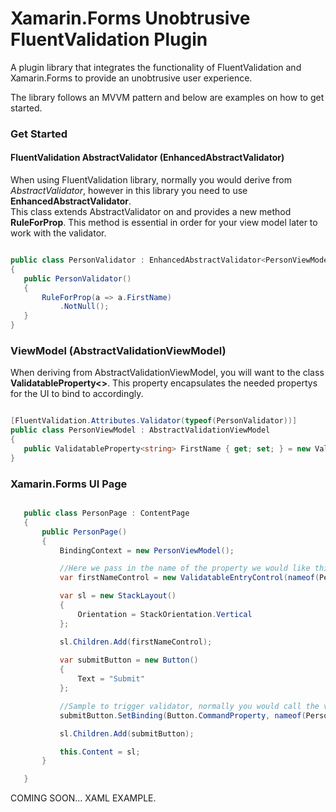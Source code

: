 # Xamarin.Forms Unobtrusive FluentValidation Plugin
A plugin library that integrates the functionality of FluentValidation and Xamarin.Forms to provide an unobtrusive user experience.


The library follows an MVVM pattern and below are examples on how to get started.  
 
 ### Get Started
 
 #### FluentValidation AbstractValidator (EnhancedAbstractValidator)
 
 When using FluentValidation library, normally you would derive from *AbstractValidator<T>*, however in this library you need to use **EnhancedAbstractValidator<T>**.  
 This class extends AbstractValidator<T> on and provides a new method **RuleForProp**.  This method is essential in order for your view model later to work with the validator.
 
 ```csharp
 
 public class PersonValidator : EnhancedAbstractValidator<PersonViewModel>
 {
	public PersonValidator()
	{
		RuleForProp(a => a.FirstName)
			.NotNull();
	} 
 }
 
 ```
 
 ### ViewModel (AbstractValidationViewModel)
 
 When deriving from AbstractValidationViewModel, you will want to the class **ValidatableProperty<>**.  This property encapsulates the needed propertys for the UI to bind to accordingly.
 
 ```csharp
 
 [FluentValidation.Attributes.Validator(typeof(PersonValidator))]
 public class PersonViewModel : AbstractValidationViewModel
 {
	public ValidatableProperty<string> FirstName { get; set; } = new ValidatableProperty<string>();
 }
 
 ```
 
 ### Xamarin.Forms UI Page
 
 ```csharp
 
	public class PersonPage : ContentPage
    {
        public PersonPage()
        {
            BindingContext = new PersonViewModel();

			//Here we pass in the name of the property we would like this control to bind to. 
            var firstNameControl = new ValidatableEntryControl(nameof(PersonViewModel.FirstName));

            var sl = new StackLayout()
            {
                Orientation = StackOrientation.Vertical
            };

            sl.Children.Add(firstNameControl);
			
            var submitButton = new Button()
			{
				Text = "Submit"
			};

			//Sample to trigger validator, normally you would call the validator from within your view model.
            submitButton.SetBinding(Button.CommandProperty, nameof(PersonViewModel.ValidateCommand));

            sl.Children.Add(submitButton);

            this.Content = sl;
        }

    }
 
 ```
 
 COMING SOON... XAML EXAMPLE.
